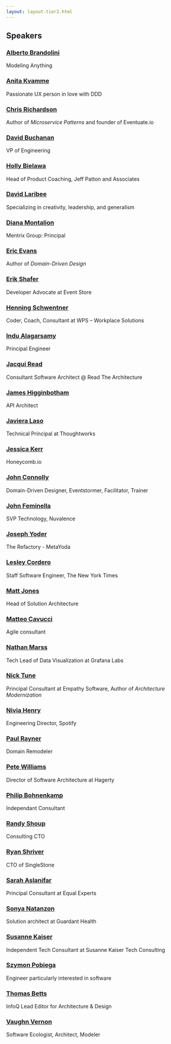 ```yaml
---
layout: layout-tier2.html
---
```

<div class="container section speakers">
    <h2 class="text-center">Speakers</h2>
    <div class="row">
        <div class="speaker-container">
            <a href="alberto-brandolini.html"><div class="speaker-img alberto-brandolini">
            </div></a>
            <h3><a class="speaker-name" href="alberto-brandolini.html">Alberto Brandolini</a></h3>
            <p class="speaker-details">Modeling Anything</p>
        </div>
        <div class="speaker-container">
            <a href="anita-kvamme.html"><div class="new-speaker-img anita-kvamme"></div></a>
            <h3><a class="speaker-name" href="anita-kvamme.html">Anita Kvamme</a></h3>
            <p class="speaker-details">Passionate UX person in love with DDD</p>
        </div>
        <div class="speaker-container">
            <a href="chris-richardson.html"><div class="speaker-img chris-richardson">
        </div></a>
            <h3><a class="speaker-name" href="chris-richardson.html">Chris Richardson</a></h3>
            <p class="speaker-details">Author of <em>Microservice Patterns</em> and founder of Eventuate.io</p>
        </div>
        <div class="speaker-container">
            <a href="david-buchanan.html"><div class="new-speaker-img david-buchanan"></div></a>
            <h3><a class="speaker-name" href="david-buchanan.html">David Buchanan</a></h3>
            <p class="speaker-details">VP of Engineering</p>
        </div>
    </div>
    <div class="row">
        <div class="speaker-container">
            <a href="holly-bielawa.html"><div class="new-speaker-img holly-bielawa"></div></a>
            <h3><a class="speaker-name" href="holly-bielawa.html">Holly Bielawa</a></h3>
            <p class="speaker-details">Head of Product Coaching, Jeff Patton and Associates</p>
        </div>
        <div class="speaker-container">
            <a href="david-laribee.html"><div class="new-speaker-img david-laribee"></div></a>
            <h3><a class="speaker-name" href="david-laribee.html">David Laribee</a></h3>
            <p class="speaker-details">Specializing in creativity, leadership, and generalism</p>
        </div>
        <div class="speaker-container">
            <a href="diana-montalion.html"><div class="speaker-img diana-montalion">
            </div></a>
            <h3><a class="speaker-name" href="diana-montalion.html">Diana Montalion</a></h3>
            <p class="speaker-details">Mentrix Group: Principal</p>
        </div>
        <div class="speaker-container">
            <a href="eric-evans.html"><div class="speaker-img eric-evans">
            </div></a>
            <h3><a class="speaker-name" href="eric-evans.html">Eric Evans</a></h3>
            <p class="speaker-details">Author of <em>Domain-Driven Design</em></p>
        </div>
    </div>
    <div class="row">
        <div class="speaker-container">
            <a href="erik-shafer.html"><div class="new-speaker-img erik-shafer"></div></a>
            <h3><a class="speaker-name" href="erik-shafer.html">Erik Shafer</a></h3>
            <p class="speaker-details">Developer Advocate at Event Store</p>
        </div>
        <div class="speaker-container">
            <a href="henning-schwentner.html"><div class="speaker-img henning-schwentner">
            </div></a>
            <h3><a class="speaker-name" href="henning-schwentner.html">Henning Schwentner</a></h3>
            <p class="speaker-details">Coder, Coach, Consultant at WPS – Workplace Solutions</p>
        </div>
        <div class="speaker-container">
            <a href="indu-alagarsamy.html"><div class="speaker-img indu-alagarsamy">
            </div></a>
            <h3><a class="speaker-name" href="indu-alagarsamy.html">Indu Alagarsamy</a></h3>
            <p class="speaker-details">Principal Engineer</p>
        </div>
        <div class="speaker-container">
            <a href="jacqui-read.html"><div class="new-speaker-img jacqui-read"></div></a>
            <h3><a class="speaker-name" href="jacqui-read.html">Jacqui Read</a></h3>
            <p class="speaker-details">Consultant Software Architect @ Read The Architecture</p>
        </div>
    </div>
    <div class="row">
        <div class="speaker-container">
            <a href="james-higginbotham.html"><div class="new-speaker-img james-higginbotham"></div></a>
            <h3><a class="speaker-name" href="james-higginbotham.html">James Higginbotham</a></h3>
            <p class="speaker-details">API Architect</p>
        </div>
        <div class="speaker-container">
            <a href="javiera-laso.html"><div class="new-speaker-img javiera-laso"></div></a>
            <h3><a class="speaker-name" href="javiera-laso.html">Javiera Laso</a></h3>
            <p class="speaker-details">Technical Principal at Thoughtworks</p>
        </div>
        <div class="speaker-container">
            <a href="jessica-kerr.html"><div class="new-speaker-img jessica-kerr"></div></a>
            <h3><a class="speaker-name" href="jessica-kerr.html">Jessica Kerr</a></h3>
            <p class="speaker-details">Honeycomb.io</p>
        </div>
        <div class="speaker-container">
            <a href="john-connolly.html"><div class="new-speaker-img john-connolly"></div></a>
            <h3><a class="speaker-name" href="john-connolly.html">John Connolly</a></h3>
            <p class="speaker-details">Domain-Driven Designer, Eventstormer, Facilitator, Trainer</p>
        </div>
    </div>
    <div class="row">
        <div class="speaker-container">
            <a href="john-feminella.html"><div class="new-speaker-img john-feminella"></div></a>
            <h3><a class="speaker-name" href="john-feminella.html">John Feminella</a></h3>
            <p class="speaker-details">SVP Technology, Nuvalence</p>
        </div>
        <div class="speaker-container">
            <a href="joseph-yoder.html"><div class="new-speaker-img joseph-yoder"></div></a>
            <h3><a class="speaker-name" href="joseph-yoder.html">Joseph Yoder</a></h3>
            <p class="speaker-details">The Refactory - MetaYoda</p>
        </div>
        <div class="speaker-container">
            <a href="lesley-cordero.html"><div class="speaker-img lesley-cordero">
            </div></a>
            <h3><a class="speaker-name" href="lesley-cordero.html">Lesley Cordero</a></h3>
            <p class="speaker-details">Staff Software Engineer, The New York Times</p>
        </div>
        <div class="speaker-container">
            <a href="matt-jones.html"><div class="new-speaker-img matt-jones"></div></a>
            <h3><a class="speaker-name" href="matt-jones.html">Matt Jones</a></h3>
            <p class="speaker-details">Head of Solution Architecture</p>
        </div>
    </div>
    <div class="row">
        <div class="speaker-container">
            <a href="matteo-cavucci.html"><div class="new-speaker-img matteo-cavucci"></div></a>
            <h3><a class="speaker-name" href="matteo-cavucci.html">Matteo Cavucci</a></h3>
            <p class="speaker-details">Agile consultant</p>
        </div>
        <div class="speaker-container">
            <a href="nathan-marrs.html"><div class="new-speaker-img nathan-marrs"></div></a>
            <h3><a class="speaker-name" href="nathan-marrs.html">Nathan Marss</a></h3>
            <p class="speaker-details">Tech Lead of Data Visualization at Grafana Labs</p>
        </div>
        <div class="speaker-container">
            <a href="nick-tune.html"><div class="speaker-img nick-tune">
            </div></a>
            <h3><a class="speaker-name" href="nick-tune.html">Nick Tune</a></h3>
            <p class="speaker-details">Principal Consultant at Empathy Software, Author of <em>Architecture Modernization</em></p>
        </div>
        <div class="speaker-container">
            <a href="nivia-henry.html"><div class="speaker-img nivia-henry">
            </div></a>
            <h3><a class="speaker-name" href="nivia-henry.html">Nivia Henry</a></h3>
            <p class="speaker-details">Engineering Director, Spotify</p>
        </div>
    </div>
    <div class="row">
        <div class="speaker-container">
            <a href="paul-rayner.html"><div class="speaker-img paul-rayner">
            </div></a>
            <h3><a class="speaker-name" href="paul-rayner.html">Paul Rayner</a></h3>
            <p class="speaker-details">Domain Remodeler</p>
        </div>
        <div class="speaker-container">
            <a href="pete-williams.html"><div class="new-speaker-img pete-williams"></div></a>
            <h3><a class="speaker-name" href="pete-williams.html">Pete Williams</a></h3>
            <p class="speaker-details">Director of Software Architecture at Hagerty</p>
        </div>
        <div class="speaker-container">
            <a href="phillip-bohnenkamp.html"><div class="new-speaker-img phillip-bohnenkamp"></div></a>
            <h3><a class="speaker-name" href="phillip-bohnenkamp.html">Philip Bohnenkamp</a></h3>
            <p class="speaker-details">Independant Consultant</p>
        </div>
        <div class="speaker-container">
            <a href="randy-shoup.html"><div class="speaker-img randy-shoup">
            </div></a>
            <h3><a class="speaker-name" href="randy-shoup.html">Randy Shoup</a></h3>
            <p class="speaker-details">Consulting CTO</p>
        </div>
    </div>
    <div class="row">
        <div class="speaker-container">
            <a href="ryan-shriver.html"><div class="new-speaker-img ryan-shriver"></div></a>
            <h3><a class="speaker-name" href="ryan-shriver.html">Ryan Shriver</a></h3>
            <p class="speaker-details">CTO of SingleStone</p>
        </div>
        <div class="speaker-container">
            <a href="sarah-aslanifar.html"><div class="new-speaker-img sarah-aslanifar"></div></a>
            <h3><a class="speaker-name" href="sarah-aslanifar.html">Sarah Aslanifar</a></h3>
            <p class="speaker-details">Principal Consultant at Equal Experts</p>
        </div>
        <div class="speaker-container">
            <a href="sonya-natanzon.html"><div class="new-speaker-img sonya-natanzon"></div></a>
            <h3><a class="speaker-name" href="sonya-natanzon.html">Sonya Natanzon</a></h3>
            <p class="speaker-details">Solution architect at Guardant Health</p>
        </div>
        <div class="speaker-container">
            <a href="susanne-kaiser.html"><div class="speaker-img susanne-kaiser">
            </div></a>
            <h3><a class="speaker-name" href="susanne-kaiser.html">Susanne Kaiser</a></h3>
            <p class="speaker-details">Independent Tech Consultant at Susanne Kaiser Tech Consulting</p>
        </div>
    </div>
    <div class="row">
        <div class="speaker-container">
            <a href="szymon-pobiega.html"><div class="new-speaker-img szymon-pobiega"></div></a>
            <h3><a class="speaker-name" href="szymon-pobiega.html">Szymon Pobiega</a></h3>
            <p class="speaker-details">Engineer particularly interested in software</p>
        </div>
        <div class="speaker-container">
            <a href="thomas-betts.html"><div class="new-speaker-img thomas-betts"></div></a>
            <h3><a class="speaker-name" href="thomas-betts.html">Thomas Betts</a></h3>
            <p class="speaker-details">InfoQ Lead Editor for Architecture & Design</p>
        </div>
        <div class="speaker-container">
            <a href="vaughn-vernon.html"><div class="new-speaker-img vaughn-vernon"></div></a>
            <h3><a class="speaker-name" href="vaughn-vernon.html">Vaughn Vernon</a></h3>
            <p class="speaker-details">Software Ecologist, Architect, Modeler</p>
        </div>
    </div>
</div>
